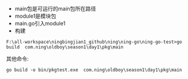 * main包是可运行的main包所在路径
* module1是模块包
* main.go引入module1
* 构建


```
F:\all-workspace\ningbingjian1_github\ning\ning-go\ning-go-test>go build  com.ning\oldboy\season1\day1\pkg\main

```

其他命令:
```
go build -o bin/pkgtest.exe  com.ning\oldboy\season1\day1\pkg\main
```

